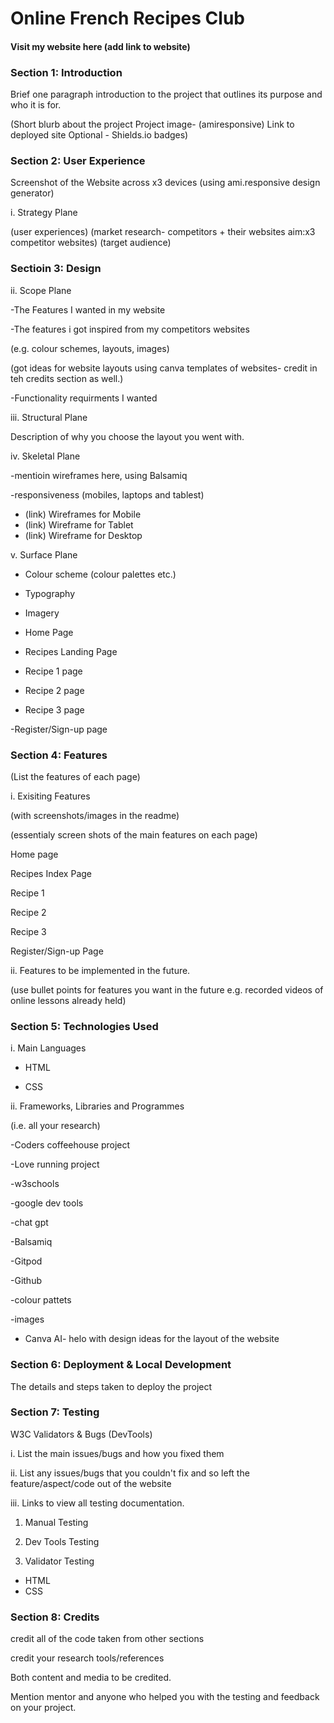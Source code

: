 # Online French Recipes Club

#### Visit my website here (add link to website)


### Section 1: Introduction
Brief one paragraph introduction to the project that outlines its purpose and who it is for.

(Short blurb about the project
Project image- (amiresponsive)
Link to deployed site
Optional - Shields.io badges)

### Section 2: User Experience
Screenshot of the Website across x3 devices
(using ami.responsive design generator)

i. Strategy Plane

(user experiences)
(market research- competitors + their websites aim:x3 competitor websites)
(target audience)

### Sectioin 3: Design

ii. Scope Plane

-The Features I wanted in my website

-The features i got inspired from my competitors websites

(e.g. colour schemes, layouts, images)

(got ideas for website layouts using canva templates of websites- credit in teh credits section as well.)

-Functionality requirments I wanted

iii. Structural Plane

Description of why you choose the layout you went with.

iv. Skeletal Plane

-mentioin wireframes here, using Balsamiq

-responsiveness (mobiles, laptops and tablest)

- (link) Wireframes for Mobile
- (link) Wireframe for Tablet
- (link) Wireframe for Desktop

v. Surface Plane

- Colour scheme (colour palettes etc.)

- Typography

- Imagery

- Home Page

- Recipes Landing Page

- Recipe 1 page

- Recipe 2 page

- Recipe 3 page

-Register/Sign-up page



### Section 4: Features
(List the features of each page)

i. Exisiting Features

(with screenshots/images in the readme)

(essentialy screen shots of the main features on each page)

Home page

Recipes Index Page

Recipe 1

Recipe 2

Recipe 3

Register/Sign-up Page

ii. Features to be implemented in the future.

(use bullet points for features you want in the future e.g. recorded videos of online lessons already held)

### Section 5: Technologies Used

i. Main Languages
- HTML

- CSS

ii. Frameworks, Libraries and Programmes

(i.e. all your research)

-Coders coffeehouse project

-Love running project

-w3schools

-google dev tools

-chat gpt

-Balsamiq

-Gitpod

-Github

-colour pattets

-images

- Canva AI- helo with design ideas for the layout of the website

### Section 6: Deployment & Local Development
The details and steps taken to deploy the project

### Section 7: Testing
W3C Validators & Bugs (DevTools)


i. List the main issues/bugs and how you fixed them

ii. List any issues/bugs that you couldn't fix and so left the feature/aspect/code out of the website

iii. Links to view all testing documentation.

1. Manual Testing

2. Dev Tools Testing

3. Validator Testing
- HTML
- CSS

### Section 8: Credits
credit all of the code taken from other sections

credit your research tools/references

Both content and media to be credited.

Mention mentor and anyone who helped you with the testing and feedback on your project.
